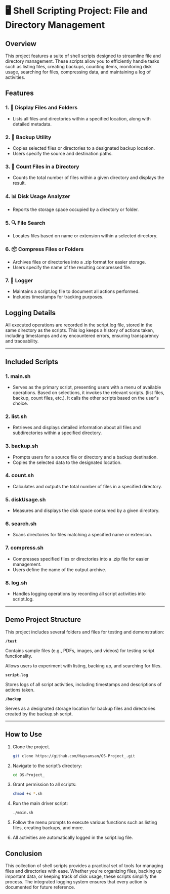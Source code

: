 
# 🖥️ Shell Scripting Project: File and Directory Management

## Overview

This project features a suite of shell scripts designed to streamline file and directory management. These scripts allow you to efficiently handle tasks such as listing files, creating backups, counting items, monitoring disk usage, searching for files, compressing data, and maintaining a log of activities.

## Features

### 1. 📂 **Display Files and Folders**
- Lists all files and directories within a specified location, along with detailed metadata.

### 2. 💾 **Backup Utility**
- Copies selected files or directories to a designated backup location.
- Users specify the source and destination paths.

### 3. 🔢 **Count Files in a Directory**
- Counts the total number of files within a given directory and displays the result.

### 4. 📊 **Disk Usage Analyzer**
- Reports the storage space occupied by a directory or folder.

### 5. 🔍 **File Search**
- Locates files based on name or extension within a selected directory.

### 6. 📦 **Compress Files or Folders**
- Archives files or directories into a .zip format for easier storage.
- Users specify the name of the resulting compressed file.

### 7. 📝 **Logger**
- Maintains a script.log file to document all actions performed.
- Includes timestamps for tracking purposes.

## Logging Details

All executed operations are recorded in the script.log file, stored in the same directory as the scripts. This log keeps a history of actions taken, including timestamps and any encountered errors, ensuring transparency and traceability.

---

## Included Scripts

### 1. **main.sh**  
- Serves as the primary script, presenting users with a menu of available operations. Based on selections, it invokes the relevant scripts. (list files, backup, count files, etc.). It calls the other scripts based on the user's choice.

### 2. **list.sh**  
- Retrieves and displays detailed information about all files and subdirectories within a specified directory.

### 3. **backup.sh**  
- Prompts users for a source file or directory and a backup destination.
- Copies the selected data to the designated location.

### 4. **count.sh**  
- Calculates and outputs the total number of files in a specified directory.

### 5. **diskUsage.sh**  
- Measures and displays the disk space consumed by a given directory.

### 6. **search.sh**  
- Scans directories for files matching a specified name or extension.

### 7. **compress.sh**  
- Compresses specified files or directories into a .zip file for easier management.
- Users define the name of the output archive.

### 8. **log.sh**  
- Handles logging operations by recording all script activities into script.log.

---

## Demo Project Structure

This project includes several folders and files for testing and demonstration:

**`/test`**

Contains sample files (e.g., PDFs, images, and videos) for testing script functionality.

Allows users to experiment with listing, backing up, and searching for files.

**`script.log`**

Stores logs of all script activities, including timestamps and descriptions of actions taken.

**`/backup`**

Serves as a designated storage location for backup files and directories created by the backup.sh script.

---

## How to Use

1. Clone the project.
   ```bash
   git clone https://github.com/Haysansan/OS-Project_.git
   ```
2. Navigate to the script’s directory:
   ```bash
   cd OS-Project_
   ```
3. Grant permission to all scripts:
   ```bash
   chmod +x *.sh
   ```

3. Run the main driver script:
   ```bash
   ./main.sh
   ```
4. Follow the menu prompts to execute various functions such as listing files, creating backups, and more.
5. All activities are automatically logged in the script.log file.

## Conclusion

This collection of shell scripts provides a practical set of tools for managing files and directories with ease. Whether you're organizing files, backing up important data, or keeping track of disk usage, these scripts simplify the process. The integrated logging system ensures that every action is documented for future reference.
